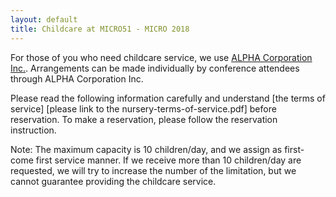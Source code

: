 ```yaml
---
layout: default
title: Childcare at MICRO51 - MICRO 2018
---
```


For those of you who need childcare service, we use [ALPHA Corporation Inc.](http://www.alpha-co.com/index_en.html).
Arrangements can be made individually by conference attendees through ALPHA Corporation Inc.

Please read the following information carefully and understand [the terms of service] [please link to the nursery-terms-of-service.pdf] before reservation.
To make a reservation, please follow the reservation instruction.

Note:
The maximum capacity is 10 children/day, and we assign as first-come first service manner.
If we receive more than 10 children/day are requested, we will try to increase the number of the limitation, but we cannot guarantee providing the childcare service.
